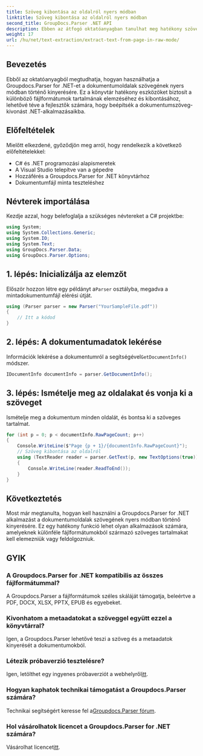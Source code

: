 ```yaml
---
title: Szöveg kibontása az oldalról nyers módban
linktitle: Szöveg kibontása az oldalról nyers módban
second_title: GroupDocs.Parser .NET API
description: Ebben az átfogó oktatóanyagban tanulhat meg hatékony szövegkivonást a dokumentumoldalakról a Groupdocs.Parser for .NET segítségével.
weight: 17
url: /hu/net/text-extraction/extract-text-from-page-in-raw-mode/
---
```

## Bevezetés
Ebből az oktatóanyagból megtudhatja, hogyan használhatja a Groupdocs.Parser for .NET-et a dokumentumoldalak szövegének nyers módban történő kinyerésére. Ez a könyvtár hatékony eszközöket biztosít a különböző fájlformátumok tartalmának elemzéséhez és kibontásához, lehetővé téve a fejlesztők számára, hogy beépítsék a dokumentumszöveg-kivonást .NET-alkalmazásaikba.
## Előfeltételek
Mielőtt elkezdené, győződjön meg arról, hogy rendelkezik a következő előfeltételekkel:
- C# és .NET programozási alapismeretek
- A Visual Studio telepítve van a gépedre
- Hozzáférés a Groupdocs.Parser for .NET könyvtárhoz
- Dokumentumfájl minta teszteléshez

## Névterek importálása
Kezdje azzal, hogy belefoglalja a szükséges névtereket a C# projektbe:
```csharp
using System;
using System.Collections.Generic;
using System.IO;
using System.Text;
using GroupDocs.Parser.Data;
using GroupDocs.Parser.Options;
```
## 1. lépés: Inicializálja az elemzőt
 Először hozzon létre egy példányt a`Parser` osztályba, megadva a mintadokumentumfájl elérési útját.
```csharp
using (Parser parser = new Parser("YourSampleFile.pdf"))
{
    // Itt a kódod
}
```
## 2. lépés: A dokumentumadatok lekérése
 Információk lekérése a dokumentumról a segítségével`GetDocumentInfo()` módszer.
```csharp
IDocumentInfo documentInfo = parser.GetDocumentInfo();
```
## 3. lépés: Ismételje meg az oldalakat és vonja ki a szöveget
Ismételje meg a dokumentum minden oldalát, és bontsa ki a szöveges tartalmat.
```csharp
for (int p = 0; p < documentInfo.RawPageCount; p++)
{
    Console.WriteLine($"Page {p + 1}/{documentInfo.RawPageCount}");
    // Szöveg kibontása az oldalról
    using (TextReader reader = parser.GetText(p, new TextOptions(true)))
    {
        Console.WriteLine(reader.ReadToEnd());
    }
}
```

## Következtetés
Most már megtanulta, hogyan kell használni a Groupdocs.Parser for .NET alkalmazást a dokumentumoldalak szövegének nyers módban történő kinyerésére. Ez egy hatékony funkció lehet olyan alkalmazások számára, amelyeknek különféle fájlformátumokból származó szöveges tartalmakat kell elemezniük vagy feldolgozniuk.

## GYIK
### A Groupdocs.Parser for .NET kompatibilis az összes fájlformátummal?
A Groupdocs.Parser a fájlformátumok széles skáláját támogatja, beleértve a PDF, DOCX, XLSX, PPTX, EPUB és egyebeket.
### Kivonhatom a metaadatokat a szöveggel együtt ezzel a könyvtárral?
Igen, a Groupdocs.Parser lehetővé teszi a szöveg és a metaadatok kinyerését a dokumentumokból.
### Létezik próbaverzió tesztelésre?
 Igen, letölthet egy ingyenes próbaverziót a webhelyről[itt](https://releases.groupdocs.com/).
### Hogyan kaphatok technikai támogatást a Groupdocs.Parser számára?
 Technikai segítségért keresse fel a[Groupdocs.Parser fórum](https://forum.groupdocs.com/c/parser/17).
### Hol vásárolhatok licencet a Groupdocs.Parser for .NET számára?
 Vásárolhat licencet[itt](https://purchase.groupdocs.com/buy).